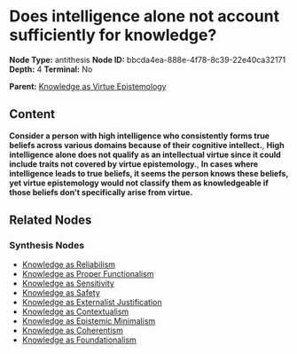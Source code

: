 # Does intelligence alone not account sufficiently for knowledge?

**Node Type:** antithesis
**Node ID:** bbcda4ea-888e-4f78-8c39-22e40ca32171
**Depth:** 4
**Terminal:** No

**Parent:** [Knowledge as Virtue Epistemology](knowledge-as-virtue-epistemology-synthesis-c7e73152-893c-43a2-b8ad-fa79290cc869.md)

## Content

**Consider a person with high intelligence who consistently forms true beliefs across various domains because of their cognitive intellect.**, **High intelligence alone does not qualify as an intellectual virtue since it could include traits not covered by virtue epistemology.**, **In cases where intelligence leads to true beliefs, it seems the person knows these beliefs, yet virtue epistemology would not classify them as knowledgeable if those beliefs don't specifically arise from virtue.**

## Related Nodes

### Synthesis Nodes

- [Knowledge as Reliabilism](knowledge-as-reliabilism-synthesis-17ea96f4-48c5-43f4-95b8-9a6810445543.md)
- [Knowledge as Proper Functionalism](knowledge-as-proper-functionalism-synthesis-5a8701d3-a947-4caf-a46b-fc0e6ef6f2cd.md)
- [Knowledge as Sensitivity](knowledge-as-sensitivity-synthesis-0d5659d9-3613-415d-b35f-e401d44260b8.md)
- [Knowledge as Safety](knowledge-as-safety-synthesis-d76abdff-4e2c-4052-92d1-019e413d7c2e.md)
- [Knowledge as Externalist Justification](knowledge-as-externalist-justification-synthesis-391b2445-e465-445f-9463-6848f6a30137.md)
- [Knowledge as Contextualism](knowledge-as-contextualism-synthesis-a6dc1248-f4ae-47b7-b4c9-77d8fb7a4ae2.md)
- [Knowledge as Epistemic Minimalism](knowledge-as-epistemic-minimalism-synthesis-8d80a40a-95c9-46b3-847c-a75bbedffebe.md)
- [Knowledge as Coherentism](knowledge-as-coherentism-synthesis-533292a5-b38b-4b7d-a1ca-7074293c50aa.md)
- [Knowledge as Foundationalism](knowledge-as-foundationalism-synthesis-2077c01f-b7aa-4579-9459-7706cadc5b04.md)
